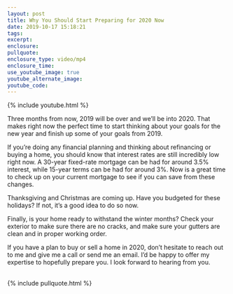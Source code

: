 ```yaml
---
layout: post
title: Why You Should Start Preparing for 2020 Now
date: 2019-10-17 15:18:21
tags:
excerpt:
enclosure:
pullquote:
enclosure_type: video/mp4
enclosure_time:
use_youtube_image: true
youtube_alternate_image:
youtube_code:
---
```


{% include youtube.html %}

Three months from now, 2019 will be over and we’ll be into 2020. That makes right now the perfect time to start thinking about your goals for the new year and finish up some of your goals from 2019.

If you’re doing any financial planning and thinking about refinancing or buying a home, you should know that interest rates are still incredibly low right now. A 30-year fixed-rate mortgage can be had for around 3.5% interest, while 15-year terms can be had for around 3%. Now is a great time to check up on your current mortgage to see if you can save from these changes.

Thanksgiving and Christmas are coming up. Have you budgeted for these holidays? If not, it’s a good idea to do so now.

Finally, is your home ready to withstand the winter months? Check your exterior to make sure there are no cracks, and make sure your gutters are clean and in proper working order.

If you have a plan to buy or sell a home in 2020, don’t hesitate to reach out to me and give me a call or send me an email. I’d be happy to offer my expertise to hopefully prepare you. I look forward to hearing from you.<br>&nbsp;

{% include pullquote.html %}